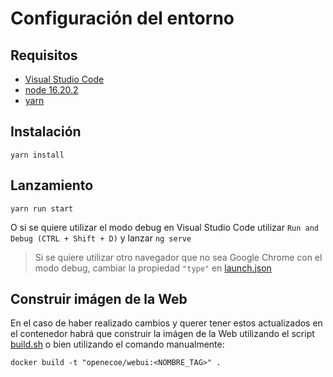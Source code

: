 # Configuración del entorno

## Requisitos
- [Visual Studio Code](https://code.visualstudio.com/)
- [node 16.20.2](https://nodejs.org/en/download/package-manager)
- [yarn](https://classic.yarnpkg.com/lang/en/docs/install/)

## Instalación
```
yarn install
```

## Lanzamiento
```
yarn run start
```

O si se quiere utilizar el modo debug en Visual Studio Code utilizar `Run and Debug (CTRL + Shift + D)` y lanzar `ng serve`

> Si se quiere utilizar otro navegador que no sea Google Chrome con el modo debug, cambiar la propiedad `"type"` en [launch.json](./.vscode/launch.json)

## Construir imágen de la Web

En el caso de haber realizado cambios y querer tener estos actualizados en el contenedor habrá que construir la imágen de la Web utilizando el script [build.sh](.docker/build.sh) o bien utilizando el comando manualmente:

```docker
docker build -t "openecoe/webui:<NOMBRE_TAG>" .
```
